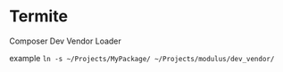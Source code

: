 # Termite
Composer Dev Vendor Loader

example ```ln -s ~/Projects/MyPackage/ ~/Projects/modulus/dev_vendor/```
